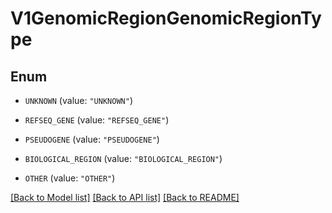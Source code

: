 # V1GenomicRegionGenomicRegionType

## Enum


* `UNKNOWN` (value: `"UNKNOWN"`)

* `REFSEQ_GENE` (value: `"REFSEQ_GENE"`)

* `PSEUDOGENE` (value: `"PSEUDOGENE"`)

* `BIOLOGICAL_REGION` (value: `"BIOLOGICAL_REGION"`)

* `OTHER` (value: `"OTHER"`)


[[Back to Model list]](../README.md#documentation-for-models) [[Back to API list]](../README.md#documentation-for-api-endpoints) [[Back to README]](../README.md)


